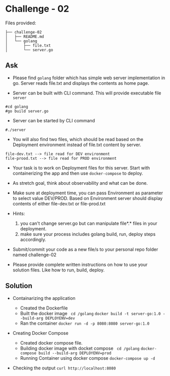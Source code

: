 # Challenge - 02

Files provided:
```
├── challenge-02
│   ├── README.md
│   └── golang
│       ├── file.txt
│       └── server.go
```

## Ask
- Please find `golang` folder which has simple web server implementation in go. Server reads file.txt and displays the contents as home page.

- Server can be built with CLI command. This will provide executable file `server`
```
#cd golang 
#go build server.go
```
- Server can be started by CLI command
```
#./server 
```
- You will also find two files, which should be read based on the Deployment environment instead of file.txt content by server.
```
file-dev.txt --> file read for DEV environment
file-prood.txt --> file read for PROD environment
```
- Your task is to work on Deployment files for this server. Start with containerizing the app and then use `docker-compose` to deploy.
- As stretch goal, think about observability and what can be done.

- Make sure at deployment time, you can pass Environment as parameter to select value DEV/PROD. Based on Environment server should display contents of either file-dev.txt or file-prod.txt

- Hints:
  1) you can't change server.go but can manipulate file*.* files in your deployment.
  2) make sure your process includes golang build, run, deploy steps accordingly.
  
- Submit/commit your code as a new file/s to your personal repo folder named challenge-02

- Please provide complete written instructions on how to use your solution files. Like how to run, build, deploy.

## Solution 
- Containarizing the application
  - Created the Dockerfile
  - Built the docker image
    ` cd /golang`
    ` docker build -t server-go:1.0 --build-arg DEPLOYENV=dev `
  - Ran the container
    `docker run -d -p 8080:8080 server-go:1.0`

- Creating Docker Compose
   - Created docker compose file.
   - Building docker image with docket compose
     ` cd /golang`
     `docker-compose build --build-arg DEPLOYENV=prod`
   - Running Container using docker compose
     ` docker-compose up -d `

- Checking the output
  `curl http://localhost:8080`   

